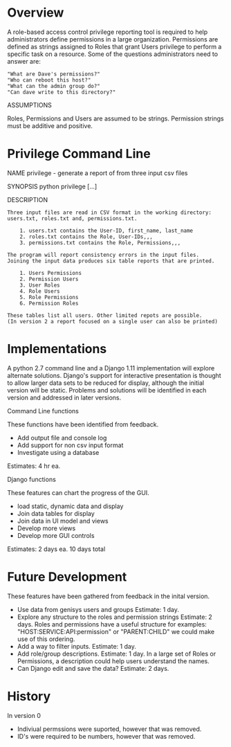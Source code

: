 Overview
========

A role-based access control privilege reporting tool is required to help administrators define
permissions in a large organization. Permissions are defined as strings assigned to Roles that grant Users
privilege to perform a specific task on a resource. Some of the questions administrators need to answer are:

    "What are Dave's permissions?"
    "Who can reboot this host?"
    "What can the admin group do?"
    "Can dave write to this directory?"

ASSUMPTIONS

Roles, Permissions and Users are assumed to be strings. Permission strings must be additive and positive. 

Privilege Command Line
======================

NAME
    privilege - generate a report of from three input csv files

SYNOPSIS
    python privilege [...] 

DESCRIPTION

    Three input files are read in CSV format in the working directory: users.txt, roles.txt and, permissions.txt.

        1. users.txt contains the User-ID, first_name, last_name
        2. roles.txt contains the Role, User-IDs,,,
        3. permissions.txt contains the Role, Permissions,,,

    The program will report consistency errors in the input files.
    Joining the input data produces six table reports that are printed.

        1. Users Permissions
        2. Permission Users
        3. User Roles
        4. Role Users
        5. Role Permissions
        6. Permission Roles
    
    These tables list all users. Other limited repots are possible.
    (In version 2 a report focused on a single user can also be printed)

Implementations
================
A python 2.7 command line and a Django 1.11 implementation will explore alternate solutions. Django's support for interactive presentation is thought to allow larger data sets to be reduced for display, although the initial  version will be static. Problems and solutions will be identified in each version and addressed in later versions. 

Command Line functions

These functions have been identified from feedback.
- Add output file and console log
- Add support for non csv input format
- Investigate using a database

Estimates: 4 hr ea.

Django functions

These features can chart the progress of the GUI.
- load static, dynamic data and display 
- Join data tables for display
- Join data in UI model and views
- Develop more views 
- Develop more GUI controls

Estimates: 2 days ea. 10 days total

Future Development 
==================
These features have been gathered from feedback in the inital version.
- Use data from genisys users and groups  Estimate: 1 day.
- Explore any structure to the roles and permission strings Estimate: 2 days.
  Roles and permissions have a useful structure for examples: "HOST:SERVICE:API:permission" or "PARENT:CHILD" we could make use of this ordering.
- Add a way to filter inputs. Estimate: 1 day.
- Add role/group descriptions. Estimate: 1 day.
  In a large set of Roles or Permissions, a description could help users understand the names.
- Can Django edit and save the data? Estimate: 2 days.
  
  
History
=======
In version 0
- Indiviual permssions were suported, however that was removed.
- ID's were required to be numbers, however that was removed.

